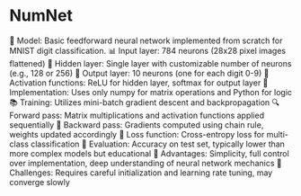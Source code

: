 # NumNet
🧠 Model: Basic feedforward neural network implemented from scratch for MNIST digit classification.
📊 Input layer: 784 neurons (28x28 pixel images flattened)
🔮 Hidden layer: Single layer with customizable number of neurons (e.g., 128 or 256)
🔢 Output layer: 10 neurons (one for each digit 0-9)
🔗 Activation functions: ReLU for hidden layer, softmax for output layer
🧮 Implementation: Uses only numpy for matrix operations and Python for logic
📚 Training: Utilizes mini-batch gradient descent and backpropagation
🔍 Forward pass: Matrix multiplications and activation functions applied sequentially
🔄 Backward pass: Gradients computed using chain rule, weights updated accordingly
🎯 Loss function: Cross-entropy loss for multi-class classification
📏 Evaluation: Accuracy on test set, typically lower than more complex models but educational
🚀 Advantages: Simplicity, full control over implementation, deep understanding of neural network mechanics
🔧 Challenges: Requires careful initialization and learning rate tuning, may converge slowly
